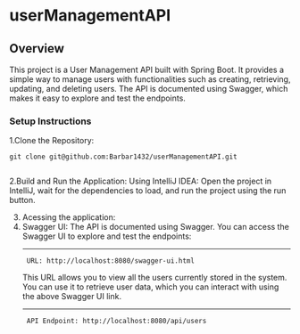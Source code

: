 # userManagementAPI

## Overview

This project is a User Management API built with Spring Boot. It provides a simple way to manage users with functionalities such as creating, retrieving, updating, and deleting users. The API is documented using Swagger, which makes it easy to explore and test the endpoints.

### Setup Instructions

1.Clone the Repository:
```
git clone git@github.com:Barbar1432/userManagementAPI.git


```
2.Build and Run the Application:
Using IntelliJ IDEA: Open the project in IntelliJ, wait for the dependencies to load, and run the project using the run button.

3. Acessing the application:
 1. Swagger UI: The API is documented using Swagger. You can access the Swagger UI to explore and test the endpoints:
     ********
         URL: http://localhost:8080/swagger-ui.html
   
    This URL allows you to view all the users currently stored in the system. You can use it to retrieve user data, which you can interact with using the above Swagger UI link.
     **********
         API Endpoint: http://localhost:8080/api/users

    
